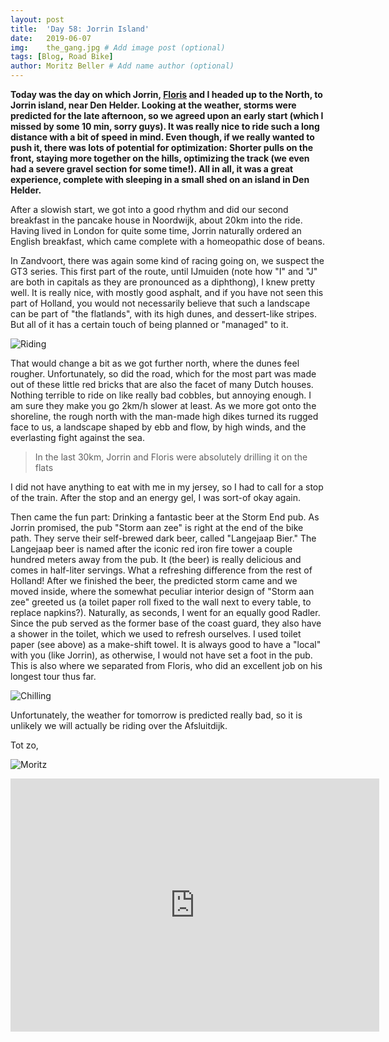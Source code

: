 ```yaml
---
layout: post
title:  'Day 58: Jorrin Island'
date:   2019-06-07
img:    the_gang.jpg # Add image post (optional)
tags: [Blog, Road Bike]
author: Moritz Beller # Add name author (optional)
---
```


**Today was the day on which Jorrin,
  [Floris](https://www.strava.com/athletes/24637929) and I headed up to
  the North, to Jorrin island, near Den Helder. Looking at the
  weather, storms were predicted for the late afternoon, so we agreed
  upon an early start (which I missed by some 10 min, sorry guys). It
  was really nice to ride such a long distance with a bit of speed in
  mind. Even though, if we really wanted to push it, there was lots of
  potential for optimization: Shorter pulls on the front, staying more
  together on the hills, optimizing the track (we even had a severe
  gravel section for some time!). All in all, it was a great
  experience, complete with sleeping in a small shed on an island in
  Den Helder.**

After a slowish start, we got into a good rhythm and did our second
breakfast in the pancake house in Noordwijk, about 20km into the
ride. Having lived in London for quite some time, Jorrin naturally
ordered an English breakfast, which came complete with a homeopathic
dose of beans.

In Zandvoort, there was again some kind of racing going on, we suspect
the GT3 series. This first part of the route, until IJmuiden (note how
"I" and "J" are both in capitals as they are pronounced as a
diphthong), I knew pretty well. It is really nice, with mostly good
asphalt, and if you have not seen this part of Holland, you would not
necessarily believe that such a landscape can be part of "the
flatlands", with its high dunes, and dessert-like stripes. But all of
it has a certain touch of being planned or "managed" to it.

![Riding]({{site.baseurl}}/assets/img/riding.jpg)

That would change a bit as we got further north, where the dunes feel
rougher. Unfortunately, so did the road, which for the most part was
made out of these little red bricks that are also the facet of many
Dutch houses. Nothing terrible to ride on like really bad cobbles, but
annoying enough. I am sure they make you go 2km/h slower at least. As
we more got onto the shoreline, the rough north with the man-made high
dikes turned its rugged face to us, a landscape shaped by ebb and
flow, by high winds, and the everlasting fight against the sea.

> In the last 30km, Jorrin and Floris were absolutely drilling it on the
flats

I did not have anything to eat with me in my jersey, so I had to call
for a stop of the train. After the stop and an energy gel, I was
sort-of okay again.

Then came the fun part: Drinking a fantastic beer at the Storm End
pub. As Jorrin promised, the pub "Storm aan zee" is right at the end
of the bike path. They serve their self-brewed dark beer, called
"Langejaap Bier." The Langejaap beer is named after the iconic red
iron fire tower a couple hundred meters away from the pub. It (the
beer) is really delicious and comes in half-liter servings. What a
refreshing difference from the rest of Holland! After we finished the
beer, the predicted storm came and we moved inside, where the somewhat
peculiar interior design of "Storm aan zee" greeted us (a toilet paper
roll fixed to the wall next to every table, to replace
napkins?). Naturally, as seconds, I went for an equally good
Radler. Since the pub served as the former base of the coast guard,
they also have a shower in the toilet, which we used to refresh
ourselves. I used toilet paper (see above) as a make-shift towel. It
is always good to have a "local" with you (like Jorrin), as otherwise,
I would not have set a foot in the pub. This is also where we
separated from Floris, who did an excellent job on his longest tour
thus far.

![Chilling]({{site.baseurl}}/assets/img/chilling.jpg)

Unfortunately, the weather for tomorrow is predicted really bad, so it
is unlikely we will actually be riding over the Afsluitdijk. 

Tot zo,

![Moritz]({{site.baseurl}}/assets/img/moritz.png)

<iframe height='405' width='590' frameborder='0'
allowtransparency='true' scrolling='no'
src='https://www.strava.com/activities/2431079441/embed/cc466b2b9cec4e80c7bb6ce4fa1d5e689cb283b4'></iframe>